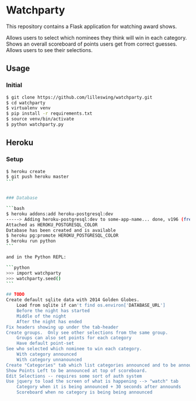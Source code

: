 # Watchparty

This repository contains a Flask application for watching award shows.

Allows users to select which nominees they think will win in each category.
Shows an overall scoreboard of points users get from correct guesses.
Allows users to see their selections.

## Usage

### Initial

```bash
$ git clone https://github.com/lilleswing/watchparty.git
$ cd watchparty
$ virtualenv venv
$ pip install -r requirements.txt
$ source venv/bin/activate
$ python watchparty.py
```

## Heroku

### Setup
````bash
$ heroku create
$ git push heroku master
```


### Database

```bash
$ heroku addons:add heroku-postgresql:dev
-----> Adding heroku-postgresql:dev to some-app-name... done, v196 (free)
Attached as HEROKU_POSTGRESQL_COLOR
Database has been created and is available
$ heroku pg:promote HEROKU_POSTGRESQL_COLOR
$ heroku run python
```

and in the Python REPL:

```python
>>> import watchparty
>>> watchparty.seed()
```

## TODO
Create default sqlite data with 2014 Golden Globes.
    Load from sqlite if can't find os.environ['DATABASE_URL']
    Before the night has started
    Middle of the night
    After the night has ended
Fix headers showing up under the tab-header
Create groups.  Only see other selections from the same group.
    Groups can also set points for each category
    Have default point-set
See who selected which nominee to win each category.
    With category announced
    With category unnanounced
Create "Categories" tab which list categories announced and to be announced
Show Points Left to be announced at top of scoreboard.
Edit Selections -- requires some sort of auth system
Use jquery to load the screen of what is happening --> "watch" tab
    Category when it is being announced + 30 seconds after announds
    Scoreboard when no category is being being announced
